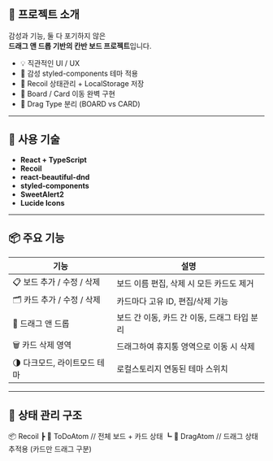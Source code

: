 ## 🚀 프로젝트 소개

감성과 기능, 둘 다 포기하지 않은  
**드래그 앤 드롭 기반의 칸반 보드 프로젝트**입니다.

- 💡 직관적인 UI / UX
- 🎨 감성 styled-components 테마 적용
- 💾 Recoil 상태관리 + LocalStorage 저장
- 🧠 Board / Card 이동 완벽 구현
- 🧹 Drag Type 분리 (BOARD vs CARD)

---

## 🧰 사용 기술

- **React + TypeScript**
- **Recoil**
- **react-beautiful-dnd**
- **styled-components**
- **SweetAlert2**
- **Lucide Icons**

---

## 📦 주요 기능

| 기능 | 설명 |
|------|------|
| 📋 보드 추가 / 수정 / 삭제 | 보드 이름 편집, 삭제 시 모든 카드도 제거 |
| 🗂️ 카드 추가 / 수정 / 삭제 | 카드마다 고유 ID, 편집/삭제 기능 |
| 🔀 드래그 앤 드롭 | 보드 간 이동, 카드 간 이동, 드래그 타입 분리 |
| 🗑️ 카드 삭제 영역 | 드래그하여 휴지통 영역으로 이동 시 삭제 |
| 🌗 다크모드, 라이트모드 테마 | 로컬스토리지 연동된 테마 스위치 |

---

## 🧠 상태 관리 구조
📦 Recoil 
┣ 📄 ToDoAtom // 전체 보드 + 카드 상태 
┗ 📄 DragAtom // 드래그 상태 추적용 (카드만 드래그 구분)